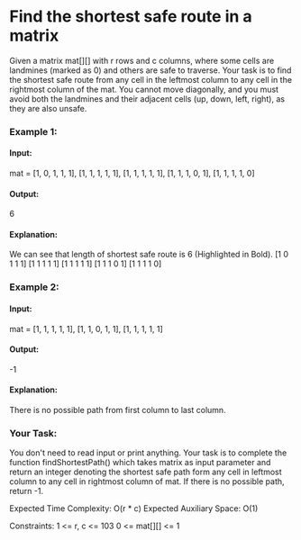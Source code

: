 # Find the shortest safe route in a matrix
Given a matrix mat[][] with r rows and c columns, where some cells are landmines (marked as 0) and others are safe to traverse. Your task is to find the shortest safe route from any cell in the leftmost column to any cell in the rightmost column of the mat. You cannot move diagonally, and you must avoid both the landmines and their adjacent cells (up, down, left, right), as they are also unsafe.

### Example 1:
#### Input:
mat = [1, 0, 1, 1, 1],
      [1, 1, 1, 1, 1],
      [1, 1, 1, 1, 1],
      [1, 1, 1, 0, 1],
      [1, 1, 1, 1, 0]
#### Output: 
6
#### Explanation: 
We can see that length of shortest
safe route is 6 (Highlighted in Bold).
[1 0 1 1 1]
[1 1 1 1 1] 
[1 1 1 1 1]
[1 1 1 0 1] 
[1 1 1 1 0]

### Example 2:
#### Input:
mat = [1, 1, 1, 1, 1],
      [1, 1, 0, 1, 1],
      [1, 1, 1, 1, 1]
#### Output: 
-1
#### Explanation: 
There is no possible path from
first column to last column.

### Your Task:
You don't need to read input or print anything. Your task is to complete the function findShortestPath() which takes matrix as input parameter and return an integer denoting the shortest safe path form any cell in leftmost column to any cell in rightmost column of mat. If there is no possible path, return -1. 



Expected Time Complexity: O(r * c)
Expected Auxiliary Space: O(1)

Constraints:
1 <= r, c <= 103
0 <= mat[][] <= 1
